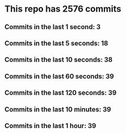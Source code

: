 # This repo has 2576 commits

## Commits in the last 1 second: 3
## Commits in the last 5 seconds: 18
## Commits in the last 10 seconds: 38
## Commits in the last 60 seconds: 39
## Commits in the last 120 seconds: 39
## Commits in the last 10 minutes: 39
## Commits in the last 1 hour: 39
